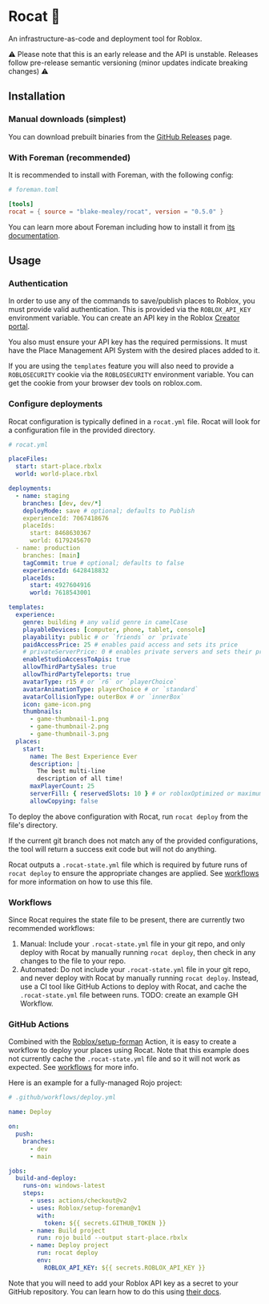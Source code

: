 # Rocat 🚀

An infrastructure-as-code and deployment tool for Roblox.

⚠ Please note that this is an early release and the API is unstable. Releases follow pre-release
semantic versioning (minor updates indicate breaking changes) ⚠

## Installation

### Manual downloads (simplest)

You can download prebuilt binaries from the [GitHub
Releases](https://github.com/blake-mealey/rocat/releases) page.

### With Foreman (recommended)

It is recommended to install with Foreman, with the following config:

```toml
# foreman.toml

[tools]
rocat = { source = "blake-mealey/rocat", version = "0.5.0" }
```

You can learn more about Foreman including how to install it from [its
documentation](https://github.com/Roblox/foreman#readme).

## Usage

### Authentication

In order to use any of the commands to save/publish places to Roblox, you must provide valid
authentication. This is provided via the `ROBLOX_API_KEY` environment variable. You can create an
API key in the Roblox [Creator portal](https://create.roblox.com/credentials).

You also must ensure your API key has the required permissions. It must have the Place Management
API System with the desired places added to it.

If you are using the `templates` feature you will also need to provide a `ROBLOSECURITY` cookie via
the `ROBLOSECURITY` environment variable. You can get the cookie from your browser dev tools on
roblox.com.

### Configure deployments

Rocat configuration is typically defined in a `rocat.yml` file. Rocat will look for a configuration
file in the provided directory.

```yml
# rocat.yml

placeFiles:
  start: start-place.rbxlx
  world: world-place.rbxl

deployments:
  - name: staging
    branches: [dev, dev/*]
    deployMode: save # optional; defaults to Publish
    experienceId: 7067418676
    placeIds:
      start: 8468630367
      world: 6179245670
  - name: production
    branches: [main]
    tagCommit: true # optional; defaults to false
    experienceId: 6428418832
    placeIds:
      start: 4927604916
      world: 7618543001

templates:
  experience:
    genre: building # any valid genre in camelCase
    playableDevices: [computer, phone, tablet, console]
    playability: public # or `friends` or `private`
    paidAccessPrice: 25 # enables paid access and sets its price
    # privateServerPrice: 0 # enables private servers and sets their price
    enableStudioAccessToApis: true
    allowThirdPartySales: true
    allowThirdPartyTeleports: true
    avatarType: r15 # or `r6` or `playerChoice`
    avatarAnimationType: playerChoice # or `standard`
    avatarCollisionType: outerBox # or `innerBox`
    icon: game-icon.png
    thumbnails:
      - game-thumbnail-1.png
      - game-thumbnail-2.png
      - game-thumbnail-3.png
  places:
    start:
      name: The Best Experience Ever
      description: |
        The best multi-line
        description of all time!
      maxPlayerCount: 25
      serverFill: { reservedSlots: 10 } # or robloxOptimized or maximum
      allowCopying: false
```

To deploy the above configuration with Rocat, run `rocat deploy` from the file's directory.

If the current git branch does not match any of the provided configurations, the tool will return a
success exit code but will not do anything.

Rocat outputs a `.rocat-state.yml` file which is required by future runs of `rocat deploy` to ensure
the appropriate changes are applied. See [workflows](#workflows) for more information on how to use
this file.

### Workflows

Since Rocat requires the state file to be present, there are currently two recommended workflows:

1. Manual: Include your `.rocat-state.yml` file in your git repo, and only deploy with Rocat by
   manually running `rocat deploy`, then check in any changes to the file to your repo.
2. Automated: Do not include your `.rocat-state.yml` file in your git repo, and never deploy with
   Rocat by manually running `rocat deploy`. Instead, use a CI tool like GitHub Actions to deploy
   with Rocat, and cache the `.rocat-state.yml` file between runs. TODO: create an example GH
   Workflow.

### GitHub Actions

Combined with the [Roblox/setup-forman](https://github.com/Roblox/setup-foreman) Action, it is easy
to create a workflow to deploy your places using Rocat. Note that this example does not currently
cache the `.rocat-state.yml` file and so it will not work as expected. See [workflows](#workflows)
for more info.

Here is an example for a fully-managed Rojo project:

```yml
# .github/workflows/deploy.yml

name: Deploy

on:
  push:
    branches:
      - dev
      - main

jobs:
  build-and-deploy:
    runs-on: windows-latest
    steps:
      - uses: actions/checkout@v2
      - uses: Roblox/setup-foreman@v1
        with:
          token: ${{ secrets.GITHUB_TOKEN }}
      - name: Build project
        run: rojo build --output start-place.rbxlx
      - name: Deploy project
        run: rocat deploy
        env:
          ROBLOX_API_KEY: ${{ secrets.ROBLOX_API_KEY }}
```

Note that you will need to add your Roblox API key as a secret to your GitHub repository. You can
learn how to do this using [their
docs](https://docs.github.com/en/actions/security-guides/encrypted-secrets#creating-encrypted-secrets-for-a-repository).
